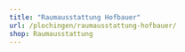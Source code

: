 ```yaml
---
title: "Raumausstattung Hofbauer"
url: /plochingen/raumausstattung-hofbauer/
shop: Raumausstattung
---
```

